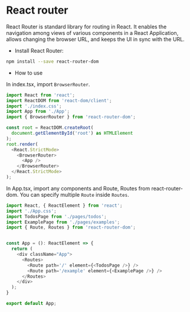 # React router
React Router is standard library for routing in React. It enables the navigation among views of various components in a React Application, allows changing the browser URL, and keeps the UI in sync with the URL.

- Install React Router:
```bash
npm install --save react-router-dom
```

- How to use

In index.tsx, import `BrowserRouter`.
```js
import React from 'react';
import ReactDOM from 'react-dom/client';
import './index.css';
import App from './App';
import { BrowserRouter } from 'react-router-dom';

const root = ReactDOM.createRoot(
  document.getElementById('root') as HTMLElement
);
root.render(
  <React.StrictMode>
    <BrowserRouter>
      <App />
    </BrowserRouter>
  </React.StrictMode>
);
```

In App.tsx, import any components and Route, Routes from react-router-dom.
You can specify multiple `Route` inside `Routes`.
```js
import React, { ReactElement } from 'react';
import './App.css';
import TodosPage from './pages/todos';
import ExamplePage from './pages/examples';
import { Route, Routes } from 'react-router-dom';


const App = (): ReactElement => {
  return (
    <div className="App">
      <Routes>
        <Route path='/' element={<TodosPage />} />
        <Route path='/example' element={<ExamplePage />} />
      </Routes>
    </div>
  );
}

export default App;
```
